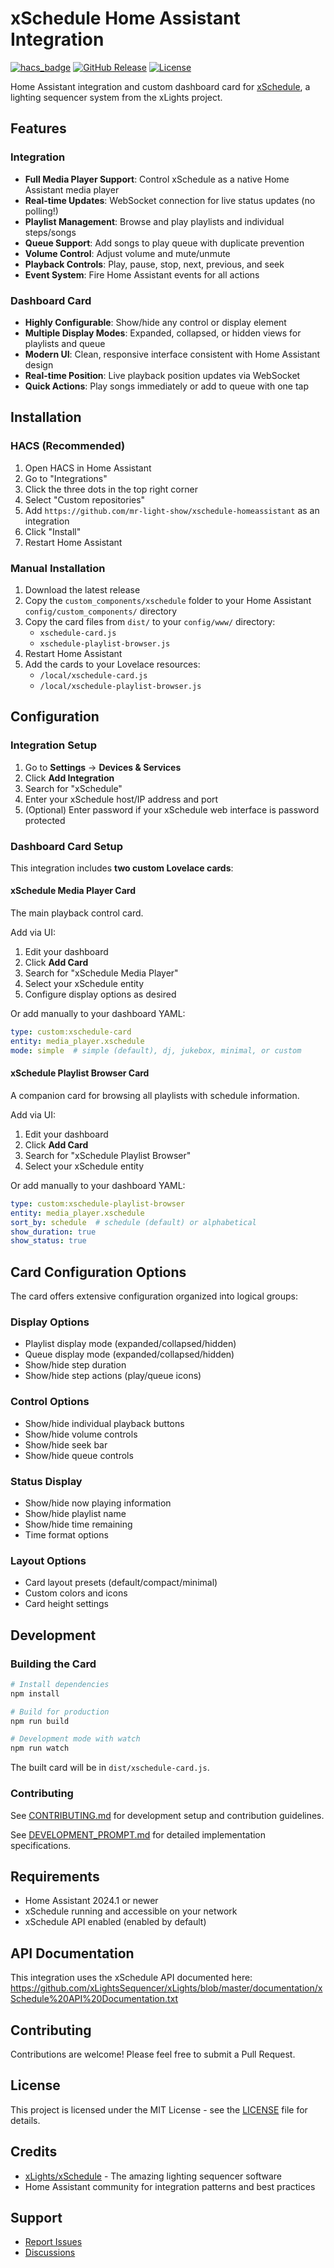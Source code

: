 # xSchedule Home Assistant Integration

[![hacs_badge](https://img.shields.io/badge/HACS-Default-orange.svg)](https://github.com/hacs/integration)
[![GitHub Release](https://img.shields.io/github/release/mr-light-show/xschedule-homeassistant.svg)](https://github.com/mr-light-show/xschedule-homeassistant/releases)
[![License](https://img.shields.io/github/license/mr-light-show/xschedule-homeassistant.svg)](LICENSE)

Home Assistant integration and custom dashboard card for [xSchedule](https://github.com/xLightsSequencer/xLights), a lighting sequencer system from the xLights project.

## Features

### Integration
- **Full Media Player Support**: Control xSchedule as a native Home Assistant media player
- **Real-time Updates**: WebSocket connection for live status updates (no polling!)
- **Playlist Management**: Browse and play playlists and individual steps/songs
- **Queue Support**: Add songs to play queue with duplicate prevention
- **Volume Control**: Adjust volume and mute/unmute
- **Playback Controls**: Play, pause, stop, next, previous, and seek
- **Event System**: Fire Home Assistant events for all actions

### Dashboard Card
- **Highly Configurable**: Show/hide any control or display element
- **Multiple Display Modes**: Expanded, collapsed, or hidden views for playlists and queue
- **Modern UI**: Clean, responsive interface consistent with Home Assistant design
- **Real-time Position**: Live playback position updates via WebSocket
- **Quick Actions**: Play songs immediately or add to queue with one tap

## Installation

### HACS (Recommended)

1. Open HACS in Home Assistant
2. Go to "Integrations"
3. Click the three dots in the top right corner
4. Select "Custom repositories"
5. Add `https://github.com/mr-light-show/xschedule-homeassistant` as an integration
6. Click "Install"
7. Restart Home Assistant

### Manual Installation

1. Download the latest release
2. Copy the `custom_components/xschedule` folder to your Home Assistant `config/custom_components/` directory
3. Copy the card files from `dist/` to your `config/www/` directory:
   - `xschedule-card.js`
   - `xschedule-playlist-browser.js`
4. Restart Home Assistant
5. Add the cards to your Lovelace resources:
   - `/local/xschedule-card.js`
   - `/local/xschedule-playlist-browser.js`

## Configuration

### Integration Setup

1. Go to **Settings** → **Devices & Services**
2. Click **Add Integration**
3. Search for "xSchedule"
4. Enter your xSchedule host/IP address and port
5. (Optional) Enter password if your xSchedule web interface is password protected

### Dashboard Card Setup

This integration includes **two custom Lovelace cards**:

#### xSchedule Media Player Card

The main playback control card.

Add via UI:
1. Edit your dashboard
2. Click **Add Card**
3. Search for "xSchedule Media Player"
4. Select your xSchedule entity
5. Configure display options as desired

Or add manually to your dashboard YAML:

```yaml
type: custom:xschedule-card
entity: media_player.xschedule
mode: simple  # simple (default), dj, jukebox, minimal, or custom
```

#### xSchedule Playlist Browser Card

A companion card for browsing all playlists with schedule information.

Add via UI:
1. Edit your dashboard
2. Click **Add Card**
3. Search for "xSchedule Playlist Browser"
4. Select your xSchedule entity

Or add manually to your dashboard YAML:

```yaml
type: custom:xschedule-playlist-browser
entity: media_player.xschedule
sort_by: schedule  # schedule (default) or alphabetical
show_duration: true
show_status: true
```

## Card Configuration Options

The card offers extensive configuration organized into logical groups:

### Display Options
- Playlist display mode (expanded/collapsed/hidden)
- Queue display mode (expanded/collapsed/hidden)
- Show/hide step duration
- Show/hide step actions (play/queue icons)

### Control Options
- Show/hide individual playback buttons
- Show/hide volume controls
- Show/hide seek bar
- Show/hide queue controls

### Status Display
- Show/hide now playing information
- Show/hide playlist name
- Show/hide time remaining
- Time format options

### Layout Options
- Card layout presets (default/compact/minimal)
- Custom colors and icons
- Card height settings

## Development

### Building the Card

```bash
# Install dependencies
npm install

# Build for production
npm run build

# Development mode with watch
npm run watch
```

The built card will be in `dist/xschedule-card.js`.

### Contributing

See [CONTRIBUTING.md](CONTRIBUTING.md) for development setup and contribution guidelines.

See [DEVELOPMENT_PROMPT.md](DEVELOPMENT_PROMPT.md) for detailed implementation specifications.

## Requirements

- Home Assistant 2024.1 or newer
- xSchedule running and accessible on your network
- xSchedule API enabled (enabled by default)

## API Documentation

This integration uses the xSchedule API documented here:
https://github.com/xLightsSequencer/xLights/blob/master/documentation/xSchedule%20API%20Documentation.txt

## Contributing

Contributions are welcome! Please feel free to submit a Pull Request.

## License

This project is licensed under the MIT License - see the [LICENSE](LICENSE) file for details.

## Credits

- [xLights/xSchedule](https://github.com/xLightsSequencer/xLights) - The amazing lighting sequencer software
- Home Assistant community for integration patterns and best practices

## Support

- [Report Issues](https://github.com/mr-light-show/xschedule-homeassistant/issues)
- [Discussions](https://github.com/mr-light-show/xschedule-homeassistant/discussions)
